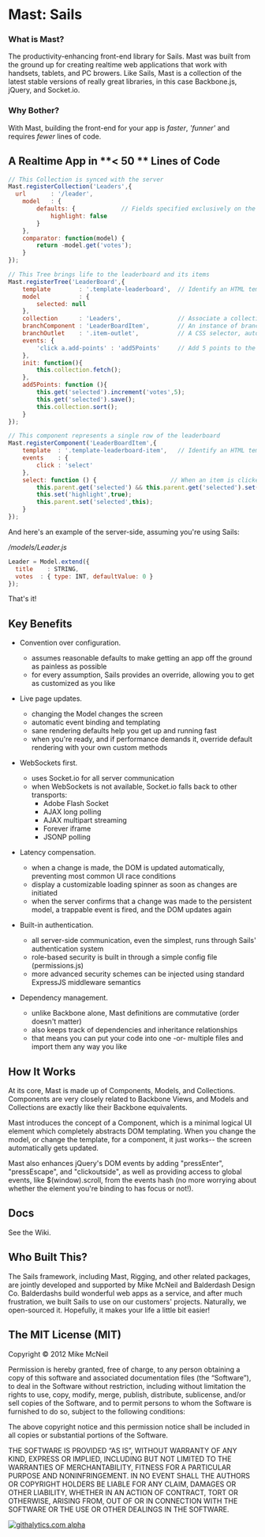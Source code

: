 # Mast: Sails 

### What is Mast?
The productivity-enhancing front-end library for Sails.  Mast was built from the ground up for creating realtime web applications that work with handsets, tablets, and PC browers.  Like Sails, Mast is a collection of the latest stable versions of really great libraries, in this case Backbone.js, jQuery, and Socket.io.

### Why Bother?
With Mast, building the front-end for your app is *faster*, *'funner'* and requires *fewer* lines of code.



## A Realtime App in **< 50 ** Lines of Code

```javascript
// This Collection is synced with the server
Mast.registerCollection('Leaders',{
  url		: '/leader',
	model	: {
		defaults: {				// Fields specified exclusively on the client are not shared
			highlight: false
		}
	},
	comparator: function(model) {
		return -model.get('votes');
	}
});

// This Tree brings life to the leaderboard and its items
Mast.registerTree('LeaderBoard',{
	template        : '.template-leaderboard',  // Identify an HTML template to represent the leaderboard frame
	model			: {
		selected: null
	},
	collection      : 'Leaders',				// Associate a collection with the leaderboard
	branchComponent : 'LeaderBoardItem',        // An instance of branchComponent will be created for each item in the collection
	branchOutlet    : '.item-outlet',           // A CSS selector, automatically scoped within the component, to identify where new branches should be appended
	events: {
		'click a.add-points' : 'add5Points'     // Add 5 points to the selected Leader
	},
	init: function(){
		this.collection.fetch();
	},
	add5Points: function (){
		this.get('selected').increment('votes',5);
		this.get('selected').save();
		this.collection.sort();
	}
});

// This component represents a single row of the leaderboard
Mast.registerComponent('LeaderBoardItem',{
	template  : '.template-leaderboard-item',   // Identify an HTML template to represent each leaderboard item
	events    : {
		click : 'select'
	},
	select: function () {                     // When an item is clicked on, mark it as selected
		this.parent.get('selected') && this.parent.get('selected').set('highlight',false);
		this.set('highlight',true);
		this.parent.set('selected',this);
	}
});
```

And here's an example of the server-side, assuming you're using Sails: 

*/models/Leader.js*
```javascript
Leader = Model.extend({
  title    : STRING,
  votes  : { type: INT, defaultValue: 0 }
});
```

That's it!




## Key Benefits

- Convention over configuration.
  - assumes reasonable defaults to make getting an app off the ground as painless as possible
  - for every assumption, Sails provides an override, allowing you to get as customized as you like

- Live page updates.
  - changing the Model changes the screen
  - automatic event binding and templating
  - sane rendering defaults help you get up and running fast
  - when you're ready, and if performance demands it, override default rendering with your own custom methods

- WebSockets first.
  - uses Socket.io for all server communication
  - when WebSockets is not available, Socket.io falls back to other transports:
    - Adobe Flash Socket
    - AJAX long polling
    - AJAX multipart streaming
    - Forever iframe
    - JSONP polling

- Latency compensation.
  - when a change is made, the DOM is updated automatically, preventing most common UI race conditions
  - display a customizable loading spinner as soon as changes are initiated
  - when the server confirms that a change was made to the persistent model, a trappable event is fired, and the DOM updates again

- Built-in authentication.
  - all server-side communication, even the simplest, runs through Sails' authentication system
  - role-based security is built in through a simple config file (permissions.js)
  - more advanced security schemes can be injected using standard ExpressJS middleware semantics

- Dependency management.
  - unlike Backbone alone, Mast definitions are commutative (order doesn't matter)
  - also keeps track of dependencies and inheritance relationships
  - that means you can put your code into one -or- multiple files and import them any way you like




## How It Works
At its core, Mast is made up of Components, Models, and Collections.  Components are very closely related to Backbone Views, and Models and Collections are exactly like their Backbone equivalents.

Mast introduces the concept of a Component, which is a minimal logical UI element which completely abstracts DOM templating. 
When you change the model, or change the template, for a component, it just works-- the screen automatically gets updated.

Mast also enhances jQuery's DOM events by adding "pressEnter", "pressEscape", and "clickoutside", as well as providing access to global events, like $(window).scroll, from the events hash (no more worrying about whether the element you're binding to has focus or not!).



## Docs
See the Wiki.




## Who Built This?
The Sails framework, including Mast, Rigging, and other related packages, are jointly developed and supported by Mike McNeil and Balderdash Design Co.  Balderdashs build wonderful web apps as a service, and after much frustration, we built Sails to use on our customers' projects.  Naturally, we open-sourced it.  Hopefully, it makes your life a little bit easier!


The MIT License (MIT)
--

Copyright © 2012 Mike McNeil

Permission is hereby granted, free of charge, to any person obtaining a copy of this software and associated documentation files (the “Software”), to deal in the Software without restriction, including without limitation the rights to use, copy, modify, merge, publish, distribute, sublicense, and/or sell copies of the Software, and to permit persons to whom the Software is furnished to do so, subject to the following conditions:

The above copyright notice and this permission notice shall be included in all copies or substantial portions of the Software.

THE SOFTWARE IS PROVIDED “AS IS”, WITHOUT WARRANTY OF ANY KIND, EXPRESS OR IMPLIED, INCLUDING BUT NOT LIMITED TO THE WARRANTIES OF MERCHANTABILITY, FITNESS FOR A PARTICULAR PURPOSE AND NONINFRINGEMENT. IN NO EVENT SHALL THE AUTHORS OR COPYRIGHT HOLDERS BE LIABLE FOR ANY CLAIM, DAMAGES OR OTHER LIABILITY, WHETHER IN AN ACTION OF CONTRACT, TORT OR OTHERWISE, ARISING FROM, OUT OF OR IN CONNECTION WITH THE SOFTWARE OR THE USE OR OTHER DEALINGS IN THE SOFTWARE.

[![githalytics.com alpha](https://cruel-carlota.pagodabox.com/265f7e98e0872eaff2e2065bbe902f7d "githalytics.com")](http://githalytics.com/balderdashy/mast)
